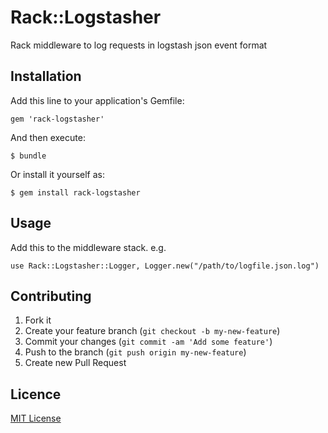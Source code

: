 # Rack::Logstasher

Rack middleware to log requests in logstash json event format

## Installation

Add this line to your application's Gemfile:

    gem 'rack-logstasher'

And then execute:

    $ bundle

Or install it yourself as:

    $ gem install rack-logstasher

## Usage

Add this to the middleware stack.  e.g.

    use Rack::Logstasher::Logger, Logger.new("/path/to/logfile.json.log")

## Contributing

1. Fork it
2. Create your feature branch (`git checkout -b my-new-feature`)
3. Commit your changes (`git commit -am 'Add some feature'`)
4. Push to the branch (`git push origin my-new-feature`)
5. Create new Pull Request

## Licence

[MIT License](LICENCE)
